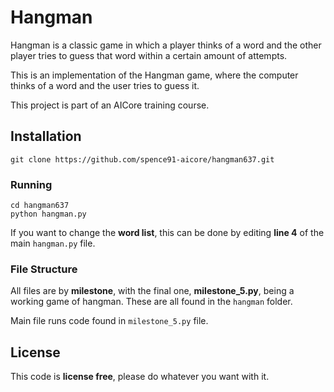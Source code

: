 # Hangman
Hangman is a classic game in which a player thinks of a word and the other player tries to guess that word within a certain amount of attempts.

This is an implementation of the Hangman game, where the computer thinks of a word and the user tries to guess it. 

This project is part of an AICore training course.

## Installation

```
git clone https://github.com/spence91-aicore/hangman637.git
```

### Running

```
cd hangman637
python hangman.py
```

If you want to change the **word list**, this can be done by editing **line 4** of the main `hangman.py` file.

### File Structure

All files are by **milestone**, with the final one, **milestone_5.py**, being a working game of hangman. These are all found in the `hangman` folder.

Main file runs code found in `milestone_5.py` file.

## License

This code is **license free**, please do whatever you want with it.